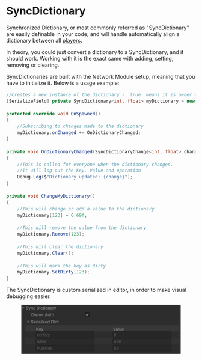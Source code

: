 # SyncDictionary

Synchronized Dictionary, or most commonly referred as "SyncDictionary" are easily definable in your code, and will handle automatically align a dictionary between all [players](../../playerid-client-connection.md).&#x20;

In theory, you could just convert a dictionary to a SyncDictionary, and it should work. Working with it is the exact same with adding, setting, removing or clearing.

SyncDictionaries are built with the Network Module setup, meaning that you have to initialize it. Below is a usage example:

```csharp
//Creates a new instance of the dictionary - `true` means it is owner auth. 
[SerializeField] private SyncDictionary<int, float> myDictionary = new(true);

protected override void OnSpawned()
{
    //Subscribing to changes made to the dictionary
    myDictionary.onChanged += OnDictionaryChanged;
}

private void OnDictionaryChanged(SyncDictionaryChange<int, float> change)
{
    //This is called for everyone when the dictionary changes.
    //It will log out the Key, Value and operation
    Debug.Log($"Dictionary updated: {change}");
}

private void ChangeMyDictionary()
{
    //This will change or add a value to the dictionary
    myDictionary[123] = 0.69f;
    
    //This will remove the value from the dictionary
    myDictionary.Remove(123);
    
    //This will clear the dictionary
    myDictionary.Clear();
    
    //This will mark the key as dirty
    myDictionary.SetDirty(123);
}
```

The SyncDictionary is custom serialized in editor, in order to make visual debugging easier.

<figure><img src="../../../.gitbook/assets/Unity_SyncDictionary.png" alt=""><figcaption></figcaption></figure>

